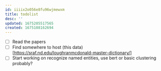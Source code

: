 ```yaml
---
id: iiiix2o056e8fu96wjmewxm
title: todolist
desc: ''
updated: 1675205517565
created: 1675108162694
---
```


- [ ] Read the papers
- [ ] Find somewhere to host (this data)[https://sraf.nd.edu/loughranmcdonald-master-dictionary/]
- [ ] Start working on recognize named entities, use bert or basic clustering probably?